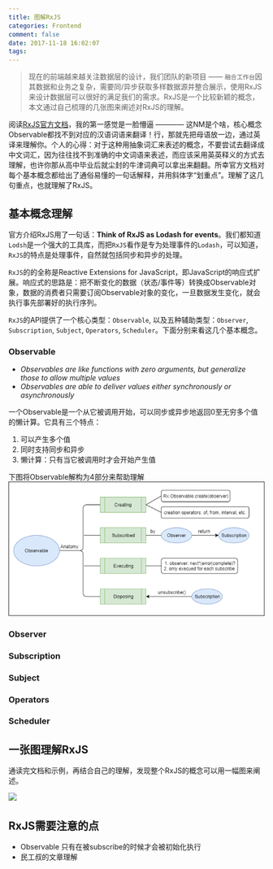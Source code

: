 ```yaml
---
title: 图解RxJS
categories: Frontend
comment: false
date: 2017-11-18 16:02:07
tags:
---
```


> 现在的前端越来越关注数据层的设计，我们团队的新项目 —— `融合工作台`因其数据和业务之复杂，需要同/异步获取多样数据源并整合展示，使用RxJS来设计数据层可以很好的满足我们的需求。RxJS是一个比较新颖的概念，本文通过自己梳理的几张图来阐述对RxJS的理解。

阅读[RxJS官方文档](http://reactivex.io/rxjs/)，我的第一感觉是一脸懵逼 ———— 这NM是个啥，核心概念Observable都找不到对应的汉语词语来翻译！行，那就先把母语放一边，通过英译来理解你。个人的心得：对于这种用抽象词汇来表述的概念，不要尝试去翻译成中文词汇，因为往往找不到准确的中文词语来表述，而应该采用英英释义的方式去理解，也许你那从高中毕业后就尘封的牛津词典可以拿出来翻翻。所幸官方文档对每个基本概念都给出了通俗易懂的一句话解释，并用斜体字“划重点”。理解了这几句重点，也就理解了RxJS。

## 基本概念理解

官方介绍RxJS用了一句话：**Think of RxJS as Lodash for events**。我们都知道`Lodsh`是一个强大的工具库，而把`RxJS`看作是专为处理事件的`Lodash`，可以知道，`RxJS`的特点是处理事件，自然就包括同步和异步的处理。

`RxJS`的的全称是Reactive Extensions for JavaScript，即JavaScript的响应式扩展。响应式的思路是：把不断变化的数据（状态/事件等）转换成Observable对象，数据的消费者只需要订阅Observable对象的变化，一旦数据发生变化，就会执行事先部署好的执行序列。

`RxJS`的API提供了一个核心类型：`Observable`, 以及五种辅助类型：`Observer`, `Subscription`, `Subject`, `Operators`, `Scheduler`。下面分别来看这几个基本概念。

### Observable
- *Observables are like functions with zero arguments, but generalize those to allow multiple values*
- *Observables are able to deliver values either synchronously or asynchronously*

一个Observable是一个从它被调用开始，可以同步或异步地返回0至无穷多个值的懒计算。它具有三个特点：
1. 可以产生多个值
2. 同时支持同步和异步
3. 懒计算：只有当它被调用时才会开始产生值

下图将Observable解构为4部分来帮助理解
![observable](/assets/img/observable.png)

### Observer

### Subscription

### Subject

### Operators

### Scheduler

## 一张图理解RxJS

通读完文档和示例，再结合自己的理解，发现整个RxJS的概念可以用一幅图来阐述。

<img src="/assets/img/rxjs.png" width="1000">

## RxJS需要注意的点

- Observable 只有在被subscribe的时候才会被初始化执行
- 民工叔的文章理解